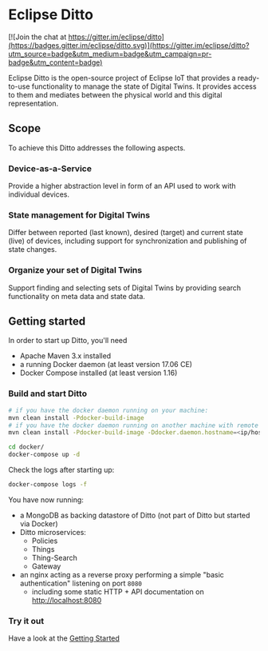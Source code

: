 # Eclipse Ditto

[![Join the chat at https://gitter.im/eclipse/ditto](https://badges.gitter.im/eclipse/ditto.svg)](https://gitter.im/eclipse/ditto?utm_source=badge&utm_medium=badge&utm_campaign=pr-badge&utm_content=badge)

Eclipse Ditto is the open-source project of Eclipse IoT that provides a ready-to-use functionality to manage the state of Digital Twins. It provides access to them and mediates between the physical world and this digital representation.


## Scope

To achieve this Ditto addresses the following aspects.

### Device-as-a-Service
Provide a higher abstraction level in form of an API used to work with individual devices.

### State management for Digital Twins
Differ between reported (last known), desired (target) and current state (live) of devices, including support for synchronization and publishing of state changes.

### Organize your set of Digital Twins
Support finding and selecting sets of Digital Twins by providing search functionality on meta data and state data.


## Getting started

In order to start up Ditto, you'll need
* Apache Maven 3.x installed
* a running Docker daemon (at least version 17.06 CE)
* Docker Compose installed (at least version 1.16)

### Build and start Ditto

```bash
# if you have the docker daemon running on your machine:
mvn clean install -Pdocker-build-image
# if you have the docker daemon running on another machine with remote access enabled:
mvn clean install -Pdocker-build-image -Ddocker.daemon.hostname=<ip/host of your docker daemon>

cd docker/
docker-compose up -d
```

Check the logs after starting up:
```bash
docker-compose logs -f
```

You have now running:
* a MongoDB as backing datastore of Ditto (not part of Ditto but started via Docker)
* Ditto microservices:
   * Policies
   * Things
   * Thing-Search
   * Gateway
* an nginx acting as a reverse proxy performing a simple "basic authentication" listening on port `8080`
   * including some static HTTP + API documentation on [http://localhost:8080](http://localhost:8080)

### Try it out

Have a look at the [Getting Started](documentation/getting-started/README.md)
